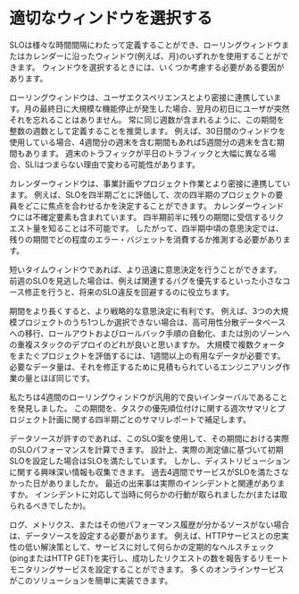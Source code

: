 # 適切なウィンドウを選択する

SLOは様々な時間間隔にわたって定義することができ、ローリングウィンドウまたはカレンダーに沿ったウィンドウ(例えば、月)のいずれかを使用することができます。
ウィンドウを選択するときには、いくつか考慮する必要がある要因があります。

ローリングウィンドウは、ユーザエクスペリエンスとより密接に連携しています。月の最終日に大規模な機能停止が発生した場合、翌月の初日にユーザが突然それを忘れることはありません。
常に同じ週数が含まれるように、この期間を整数の週数として定義することを推奨します。
例えば、30日間のウィンドウを使用している場合、4週間分の週末を含む期間もあれば5週間分の週末を含む期間もあります。
週末のトラフィックが平日のトラフィックと大幅に異なる場合、SLIはつまらない理由で変わる可能性があります。

カレンダーウィンドウは、事業計画やプロジェクト作業とより密接に連携しています。
例えば、SLOを四半期ごとに評価して、次の四半期のプロジェクトの要員をどこに焦点を合わせるかを決定することができます。
カレンダーウィンドウには不確定要素も含まれています。
四半期前半に残りの期間に受信するリクエスト量を知ることは不可能です。
したがって、四半期中頃の意思決定では、残りの期間でどの程度のエラー・バジェットを消費するか推測する必要があります。

短いタイムウィンドウであれば、より迅速に意思決定を行うことができます。
前週のSLOを見逃した場合は、例えば関連するバグを優先するといった小さなコース修正を行うと、将来のSLO違反を回避するのに役立ちます。

期間をより長くすると、より戦略的な意思決定に有利です。
例えば、3つの大規模プロジェクトのうち1つしか選択できない場合は、高可用性分散データベースへの移行、ロールアウトおよびロールバック手順の自動化、または別のゾーンへの重複スタックのデプロイのどれが良いと思いますか。
大規模で複数クォータをまたぐプロジェクトを評価するには、1週間以上の有用なデータが必要です。
必要なデータ量は、それを修正するために見積もられているエンジニアリング作業の量とほぼ同じです。

私たちは4週間のローリングウィンドウが汎用的で良いインターバルであることを発見しました。
この期間を、タスクの優先順位付けに関する週次サマリとプロジェクト計画に関する四半期ごとのサマリレポートで補足します。

データソースが許すのであれば、このSLO案を使用して、その期間における実際のSLOパフォーマンスを計算できます。
設計上、実際の測定値に基づいて初期SLOを設定した場合はSLOを満たしています。
しかし、ディストリビューションに関する興味深い情報も収集できます。
過去4週間でサービスがSLOを満たさなかった日がありましたか。
最近の出来事は実際のインシデントと関連がありますか。
インシデントに対応して当時に何らかの行動が取られましたか(または取られるべきでしたか)。

ログ、メトリクス、またはその他パフォーマンス履歴が分かるソースがない場合は、データソースを設定する必要があります。
例えば、HTTPサービスとの忠実性の低い解決策として、サービスに対して何らかの定期的なヘルスチェック(pingまたはHTTP GET)を実行し、成功したリクエストの数を報告するリモートモニタリングサービスを設定することができます。
多くのオンラインサービスがこのソリューションを簡単に実装できます。
